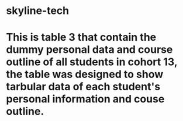 # skyline-tech

# This is table 3 that contain the dummy personal data and course outline of all students in cohort 13, the table was designed to show tarbular data of each student's personal information and couse outline.